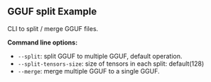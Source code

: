 ## GGUF split Example

CLI to split / merge GGUF files.

**Command line options:**

- `--split`: split GGUF to multiple GGUF, default operation.
- `--split-tensors-size`: size of tensors in each split: default(128)
- `--merge`: merge multiple GGUF to a single GGUF.
